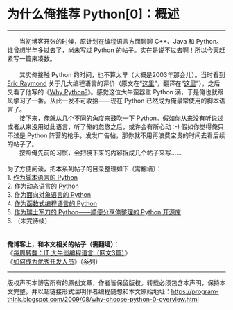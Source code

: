 # 为什么俺推荐 Python[0]：概述 

-----

<div class="post-body entry-content">
　　当初博客开张的时候，原计划在编程语言方面聊聊 C++、Java 和 Python。谁曾想半年多过去了，尚未写过 Python 的帖子。实在是说不过去啊！所以今天赶紧写一篇来凑数。<a name="more"></a><br/>
<br/>
　　其实俺接触 Python 的时间，也不算太早（大概是2003年那会儿）。当时看到 <a href="https://en.wikipedia.org/wiki/Eric_S._Raymond" rel="nofollow" target="_blank">Eric Raymond</a> 关于几大编程语言的评价（原文在“<a href="http://www.catb.org/%7Eesr/writings/taoup/html/ch14s04.html#c_lang" rel="nofollow" target="_blank">这里</a>”，翻译在“<a href="http://blog.csdn.net/myan/archive/2003/05/15/1923.aspx" rel="nofollow" target="_blank">这里</a>”），之后又看了他写的《<a href="http://www.linuxjournal.com/article/3882" rel="nofollow" target="_blank">Why Python?</a>》。感觉这位大牛蛮器重 Python 滴，于是俺也就跟风学习了一番。从此一发不可收拾——现在 Python 已然成为俺最常使用的脚本语言了。<br/>
　　接下来，俺就从几个不同的角度来鼓吹一下 Python。假如你从来没有听说过或者从来没用过此语言，听了俺的忽悠之后，或许会有所心动 :-) 假如你觉得俺只不过是 Python 阵营的枪手，发发广告帖，那你就不用再浪费宝贵的时间去看后续的帖子了。<br/>
　　按照俺先前的习惯，会把接下来的内容拆成几个帖子来写......<br/>
<a name="index"> </a><br/>
为了方便阅读，把本系列帖子的目录整理如下（需翻墙）：<br/>
1. <a href="../../2009/08/why-choose-python-1-script.md">作为脚本语言的 Python</a><br/>
2. <a href="../../2009/08/why-choose-python-2-dynamic.md">作为动态语言的 Python</a><br/>
3. <a href="../../2010/08/why-choose-python-3-oop.md">作为面向对象语言的 Python</a><br/>
4. <a href="../../2012/02/why-choose-python-4-fp.md">作为函数式编程语言的 Python</a><br/>
5. <a href="../../2013/02/why-choose-python-5-tools.md">作为瑞士军刀的 Python——顺便分享俺整理的 Python 开源库</a><br/>
6. （未完待续）<br/>
<br/>
<br/>
<b>俺博客上，和本文相关的帖子（需翻墙）</b>：<br/>
《<a href="../../2012/05/weekly-share-5.md">每周转载：IT 大牛谈编程语言（网文3篇）</a>》<br/>
《<a href="../../2009/01/0.md">如何成为优秀开发人员</a>》（系列）
</div>


------------------------------------------------

版权声明本博客所有的原创文章，作者皆保留版权。转载必须包含本声明，保持本文完整，并以超链接形式注明作者编程随想和本文原始地址：https://program-think.blogspot.com/2009/08/why-choose-python-0-overview.html
